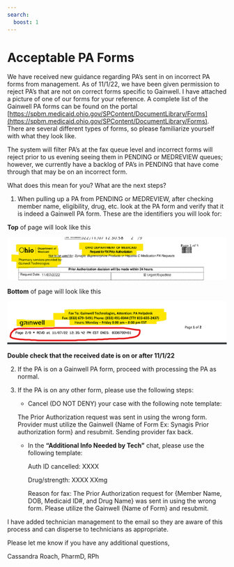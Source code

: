 ```yaml
---
search:
  boost: 1
---
```


# Acceptable PA Forms

We have received new guidance regarding PA’s sent in on incorrect PA forms from management. As of 11/1/22, we have been given permission to reject PA’s that are not on correct forms specific to Gainwell. I have attached a picture of one of our forms for your reference. A complete list of the Gainwell PA forms can be found on the portal [https://spbm.medicaid.ohio.gov/SPContent/DocumentLibrary/Forms](https://spbm.medicaid.ohio.gov/SPContent/DocumentLibrary/Forms). There are several different types of forms, so please familiarize yourself with what they look like. 
 
The system will filter PA’s at the fax queue level and incorrect forms will reject prior to us evening seeing them in PENDING or MEDREVIEW queues; however, we currently have a backlog of PA’s in PENDING that have come through that may be on an incorrect form.
 
What does this mean for you? What are the next steps?

1. When pulling up a PA from PENDING or MEDREVIEW, after checking member name, eligibility, drug, etc. look at the PA form and verify that it is indeed a Gainwell PA form. These are the identifiers you will look for:
	
**Top** of page will look like this

![Alt text](acceptable_pa_forms_1.png)
	 
**Bottom** of page will look like this

![Alt text](acceptable_pa_forms_2.png)
	
	 
**Double check that the received date is on or after 11/1/22**
	 
2. If the PA is on a Gainwell PA form, proceed with processing the PA as normal.

3. If the PA is on any other form, please use the following steps:

	- Cancel (DO NOT DENY) your case with the following note template:
		
	The Prior Authorization request was sent in using the wrong form. Provider must utilize the Gainwell {Name of Form Ex: Synagis Prior authorization form} and resubmit. Sending provider fax back.
			
	- In the **“Additional Info Needed by Tech”** chat, please use the following template:
					
 		Auth ID cancelled:  XXXX

		Drug/strength:  XXXX  XXmg
					
		Reason for fax:  The Prior Authorization request for {Member Name, DOB, Medicaid ID#, and Drug Name} was sent in using the wrong form. Please utilize the Gainwell {Name of Form} and resubmit. 

I have added technician management to the email so they are aware of this process and can disperse to technicians as appropriate.  
 
Please let me know if you have any additional questions,
 
Cassandra Roach, PharmD, RPh

